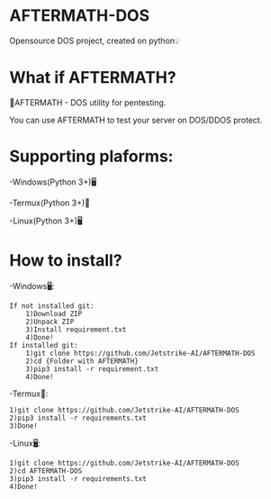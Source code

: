 # AFTERMATH-DOS

Opensource DOS project, created on python💡

What if AFTERMATH?
=

💽AFTERMATH - DOS utility for pentesting.

You can use AFTERMATH to test your server on DOS/DDOS protect.

Supporting plaforms:
=
-Windows(Python 3+)🖥️

-Termux(Python 3+)📱

-Linux(Python 3+)🖥️

How to install?
=
-Windows🖥️:

    If not installed git:
        1)Download ZIP
        2)Unpack ZIP
        3)Install requirement.txt
        4)Done!
    If installed git:
        1)git clone https://github.com/Jetstrike-AI/AFTERMATH-DOS
        2)cd {Folder with AFTERMATH}
        3)pip3 install -r requirement.txt
        4)Done!

-Termux📱:
    
    1)git clone https://github.com/Jetstrike-AI/AFTERMATH-DOS
    2)pip3 install -r requirements.txt
    3)Done!
-Linux🖥️:
    
    1)git clone https://github.com/Jetstrike-AI/AFTERMATH-DOS
    2)cd AFTERMATH-DOS
    3)pip3 install -r requirements.txt
    4)Done!
